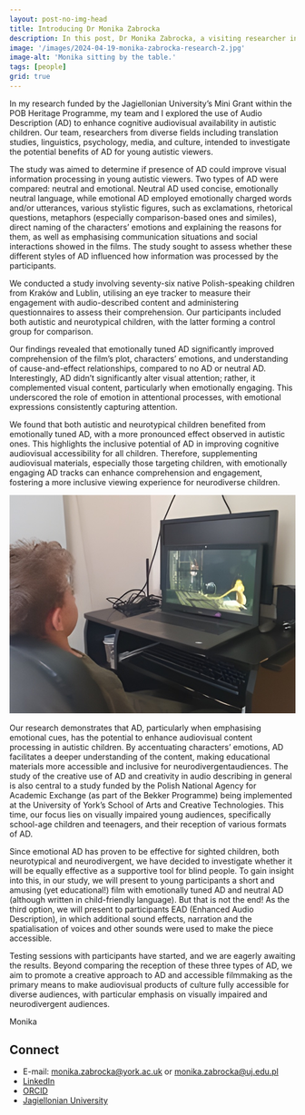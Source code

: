 ```yaml
---
layout: post-no-img-head
title: Introducing Dr Monika Zabrocka
description: In this post, Dr Monika Zabrocka, a visiting researcher in the School of Arts and Creative Technologies (University of York) summarises her work and how it is connected to our EAD project.
image: '/images/2024-04-19-monika-zabrocka-research-2.jpg'
image-alt: 'Monika sitting by the table.'
tags: [people]
grid: true
---
```

 
In my research funded by the Jagiellonian University’s Mini Grant within the POB Heritage Programme, my team and I explored the use of Audio Description (AD) to enhance cognitive audiovisual availability in autistic children. Our team, researchers from diverse fields including translation studies, linguistics, psychology, media, and culture, intended to investigate the potential benefits of AD for young autistic viewers.

The study was aimed to determine if presence of AD could improve visual information processing in young autistic viewers. Two types of AD were compared: neutral and emotional. Neutral AD used concise, emotionally neutral language, while emotional AD employed emotionally charged words and/or utterances, various stylistic figures, such as exclamations, rhetorical questions, metaphors (especially comparison-based ones and similes), direct naming of the characters’ emotions and explaining the reasons for them, as well as emphasising communication situations and social interactions showed in the films. The study sought to assess whether these different styles of AD influenced how information was processed by the participants.

We conducted a study involving seventy-six native Polish-speaking children from Kraków and Lublin, utilising an eye tracker to measure their engagement with audio-described content and administering questionnaires to assess their comprehension. Our participants included both autistic and neurotypical children, with the latter forming a control group for comparison.

Our findings revealed that emotionally tuned AD significantly improved comprehension of the film’s plot, characters’ emotions, and understanding of cause-and-effect relationships, compared to no AD or neutral AD. Interestingly, AD didn’t significantly alter visual attention; rather, it complemented visual content, particularly when emotionally engaging. This underscored the role of emotion in attentional processes, with emotional expressions consistently capturing attention.

We found that both autistic and neurotypical children benefited from emotionally tuned AD, with a more pronounced effect observed in autistic ones. This highlights the inclusive potential of AD in improving cognitive audiovisual accessibility for all children. Therefore, supplementing audiovisual materials, especially those targeting children, with emotionally engaging AD tracks can enhance comprehension and engagement, fostering a more inclusive viewing experience for neurodiverse children.

![Child watching TV.](../images/2024-04-19-monika-zabrocka-research-2.jpg)
 
Our research demonstrates that AD, particularly when emphasising emotional cues, has the potential to enhance audiovisual content processing in autistic children. By accentuating characters’ emotions, AD facilitates a deeper understanding of the content, making educational materials more accessible and inclusive for neurodivergentaudiences.
The study of the creative use of AD and creativity in audio describing in general is also central to a study funded by the Polish National Agency for Academic Exchange (as part of the Bekker Programme) being implemented at the University of York’s School of Arts and Creative Technologies. This time, our focus lies on visually impaired young audiences, specifically school-age children and teenagers, and their reception of various formats of AD.

Since emotional AD has proven to be effective for sighted children, both neurotypical and neurodivergent, we have decided to investigate whether it will be equally effective as a supportive tool for blind people. To gain insight into this, in our study, we will present to young participants a short and amusing (yet educational!) film with emotionally tuned AD and neutral AD (although written in child-friendly language). But that is not the end! As the third option, we will present to participants EAD (Enhanced Audio Description), in which additional sound effects, narration and the spatialisation of voices and other sounds were used to make the piece accessible.

Testing sessions with participants have started, and we are eagerly awaiting the results. Beyond comparing the reception of these three types of AD, we aim to promote a creative approach to AD and accessible filmmaking as the primary means to make audiovisual products of culture fully accessible for diverse audiences, with particular emphasis on visually impaired and neurodivergent audiences.


Monika

## Connect
- E-mail: <a href="mailto:monika.zabrocka@york.ac.uk">monika.zabrocka@york.ac.uk</a> or <a href="mailto:monika.zabrocka@uj.edu.pl">monika.zabrocka@uj.edu.pl</a>
- [LinkedIn](https://www.linkedin.com/in/monika-zabrocka-348752b3/)
- [ORCID](https://orcid.org/my-orcid)
- [Jagiellonian University](https://przeklad.filg.uj.edu.pl/en_GB/monika-zabrocka-sliwka) 


